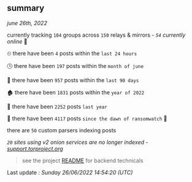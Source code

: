 
## summary
_june 26th, 2022_

currently tracking `104` groups across `150` relays & mirrors - _`54` currently online_ 📡

⏲ there have been `4` posts within the `last 24 hours`

🕓 there have been `197` posts within the `month of june`

📅 there have been `957` posts within the `last 90 days`

🏚 there have been `1831` posts within the `year of 2022`

🚀 there have been `2252` posts `last year`

🦕 there have been `4117` posts `since the dawn of ransomwatch` 🐣

there are `50` custom parsers indexing posts

_`20` sites using v2 onion services are no longer indexed - [support.torproject.org](https://support.torproject.org/onionservices/v2-deprecation/)_

> see the project [README](https://github.com/jmousqueton/ransomwatch#readme) for backend technicals



Last update : _Sunday 26/06/2022 14:54:20 (UTC)_

